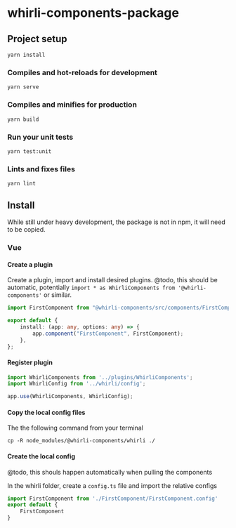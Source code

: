 # whirli-components-package

## Project setup
```
yarn install
```

### Compiles and hot-reloads for development
```
yarn serve
```

### Compiles and minifies for production
```
yarn build
```

### Run your unit tests
```
yarn test:unit
```

### Lints and fixes files
```
yarn lint
```

## Install
While still under heavy development, the package is not in npm, it will need to be copied.

### Vue

#### Create a plugin

Create a plugin, import and install desired plugins.
@todo, this should be automatic, potentially `import * as WhirliComponents from '@whirli-components'` or similar.

```/plugins/whirli-components.ts
import FirstComponent from "@whirli-components/src/components/FirstComponent/FirstComponent.vue";

export default {
    install: (app: any, options: any) => {
        app.component("FirstComponent", FirstComponent);
    },
};
```

#### Register plugin

```main.ts
import WhirliComponents from '../plugins/WhirliComponents';
import WhirliConfig from '../whirli/config';

app.use(WhirliComponents, WhirliConfig);
```

#### Copy the local config files
The the following command from your terminal

`cp -R node_modules/@whirli-components/whirli ./`

#### Create the local config
@todo, this shouls happen automatically when pulling the components

In the whirli folder, create a `config.ts` file and import the relative configs

```config.ts
import FirstComponent from './FirstComponent/FirstComponent.config'
export default {
    FirstComponent
}
```
